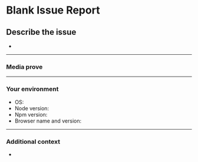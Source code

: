 <!--📛📛📛📛📛📛📛📛📛📛📛📛📛📛📛📛📛📛📛📛📛📛📛📛📛📛📛📛📛📛

Oh hi there! 😄

To make our work easier we recommend you to choose any of our available issue templates rather than using (this) a blank template.

📛📛📛📛📛📛📛📛📛📛📛📛📛📛📛📛📛📛📛📛📛📛📛📛📛📛📛📛📛📛📛📛-->

# **Blank Issue Report**

## **Describe the issue**
<!-- A clear and concise description of what the issue is about. -->

*

---

### **Media prove**
<!-- If applicable, add screenshots or videos to help explain your problem. -->

---

### **Your environment**

<!-- use all the applicable bulleted list element for this specific issue,
and remove all the bulleted list elements that are not relevant for this issue. -->

* OS: <!--[e.g. Ubuntu 5.4.0-26-generic x86_64 / Windows 1904 ...]-->
* Node version:
* Npm version:
* Browser name and version:

---

### **Additional context**
<!-- Add any other context or additional information about the issue here.-->

*
